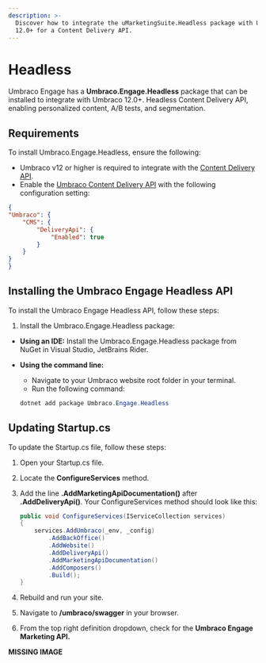 ```yaml
---
description: >-
  Discover how to integrate the uMarketingSuite.Headless package with Umbraco
  12.0+ for a Content Delivery API.
---
```


# Headless

Umbraco Engage has a **Umbraco.Engage.Headless** package that can be installed to integrate with Umbraco 12.0+. Headless Content Delivery API, enabling personalized content, A/B tests, and segmentation.

## Requirements

To install Umbraco.Engage.Headless, ensure the following:

* Umbraco v12 or higher is required to integrate with the [Content Delivery API](https://docs.umbraco.com/umbraco-cms/reference/content-delivery-api).
* Enable the [Umbraco Content Delivery API](https://docs.umbraco.com/umbraco-cms/reference/content-delivery-api#enable-the-content-delivery-api) with the following configuration setting:

```json
{
"Umbraco": {
    "CMS": {
        "DeliveryApi": {
            "Enabled": true
        }
    }
}
}
```

## Installing the Umbraco Engage Headless API

To install the Umbraco Engage Headless API, follow these steps:

1. Install the Umbraco.Engage.Headless package:

* **Using an IDE:** Install the Umbraco.Engage.Headless package from NuGet in Visual Studio, JetBrains Rider.
*   **Using the command line:**

    * Navigate to your Umbraco website root folder in your terminal.
    * Run the following command:

    ```cs
    dotnet add package Umbraco.Engage.Headless
    ```

## Updating Startup.cs

To update the Startup.cs file, follow these steps:

1. Open your Startup.cs file.
2. Locate the **ConfigureServices** method.
3.  Add the line **.AddMarketingApiDocumentation()** after **.AddDeliveryApi()**. Your ConfigureServices method should look like this:

    ```cs
    public void ConfigureServices(IServiceCollection services)
    {
        services.AddUmbraco(_env, _config)
            .AddBackOffice()
            .AddWebsite()
            .AddDeliveryApi()
            .AddMarketingApiDocumentation()
            .AddComposers()
            .Build();
    }
    ```
4. Rebuild and run your site.
5. Navigate to **/umbraco/swagger** in your browser.
6. From the top right definition dropdown, check for the **Umbraco Engage Marketing API.**

**MISSING IMAGE**
